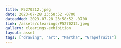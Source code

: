 ```yaml
---
title: P5270212.jpeg
date: 2023-07-28 23:58:52 -0700
dateadded: 2023-07-28 23:58:52 -0700
link: /assets/clearings/P5270212.jpeg
gallery: clearings-exhibition
layout: asset
tags: ["drawing", "art", "Martha", "Grapefruits"]
--- 
```

